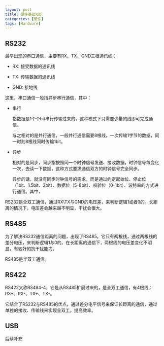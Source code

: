 ```yaml
---
layout: post
title: 硬件基础知识
categories: [硬件]
tags: [Hardware]
---
```




## RS232

最早出现的串口通信，主要有RX、TX、GND三根通讯线：

- RX: 接受数据的通讯线

- TX: 传输数据的通讯线

- GND: 接地线



这里，串口通信一般指异步串行通信，其中：

- 串行

  指数据是1个个bit串行传输过来的，这种模式下只需要少量的线即可完成通信。

  与之相对的是并行通信，一般并行通信需要8根线，一次传输1字节的数据，同一时刻8根线同时传输1bit。

- 异步

  相对的是同步，同步指按照同一个时钟信号发送、接收数据，时钟信号每变化一次，去读一下数据，这种方式要求通信双方的时钟信号完全同步。

  异步的话，就没有同步时钟信号的需求，而是通过约定起始位、停止位（1bit、1.5bit、2bit）、数据位（5-8bit）、校验位（0-1bit）、波特率的方式进行通信。其中，



RS232是全双工通信，通过RX\TX与GND的电压差，来判断逻辑1或者0的。长距离的情况下，电压差会越来越不明显，干扰会很大。



## RS485

为了解决RS232通信距离的问题，出现了RS485。它只有两根线，通过两根线的差分电压，来判断逻辑1与0的。在长距离的通信下，两根线的电压差变化不明显，有较好的抗干扰能力。

RS485是半双工通信。



## RS422

RS422又称RS484-4，它是从RS485扩展过来的，是全双工通信，有4根线：RX+、RX-、TX+、TX-。

它结合了RS232与RS485的优点，通过差分电平信号来保证长距离的通信，通过单独的接收、传输线来实现全双工，提高效率。



## USB

后续补充
